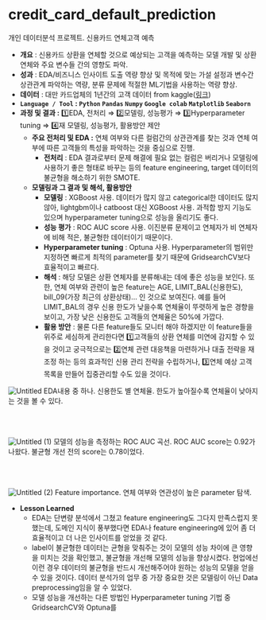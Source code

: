 # credit_card_default_prediction
개인 데이터분석 프로젝트. 신용카드 연체고객 예측

- **개요** : 신용카드 상환을 연체할 것으로 예상되는 고객을 예측하는 모델 개발 및 상환 연체와 주요 변수들 간의 영향도 파악.
- **성과** : EDA/비즈니스 인사이트 도출 역량 향상 및 목적에 맞는 가설 설정과 변수간 상관관계 파악하는 역량, 분류 문제에 적절한 ML기법을 사용하는 역량 향상.
- **데이터** : 대만 카드업체의 1년간의 고객 데이터 from kaggle([링크](https://www.kaggle.com/datasets/uciml/default-of-credit-card-clients-dataset))
- **`Language / Tool` : `Python` `Pandas` `Numpy` `Google colab` `Matplotlib` `Seaborn`**
- **과정 및 결과 :** 1️⃣EDA, 전처리  ⇒  2️⃣모델링, 성능평가  ⇒  3️⃣Hyperparameter tuning  ⇒  4️⃣재 모델링, 성능평가, 활용방안 제안
    - **주요 전처리 및 EDA :** 연체 여부와 다른 컬럼간의 상관관계를 찾는 것과 연체 여부에 따른 고객들의 특성을 파악하는 것을 중심으로 진행.
        - **전처리** : EDA 결과로부터 문제 해결에 필요 없는 컬럼은 버리거나 모델링에 사용하기 좋은 형태로 바꾸는 등의 feature engineering, target 데이터의 불균형을 해소하기 위한 SMOTE.
    - **모델링과 그 결과 및 해석, 활용방안**
        - **모델링** : XGBoost 사용. 데이터가 많지 않고 categorical한 데이터도 많지 않아, lightgbm이나 catboost 대신 XGBoost 사용. 과적합 방지 기능도 있으며 hyperparameter tuning으로 성능을 올리기도 좋다.
        - **성능 평가** : ROC AUC score 사용. 이진분류 문제이고 연체자가 비 연체자에 비해 적은, 불균형한 데이터이기 때문이다.
        - **Hyperparameter tuning** : Optuna 사용. Hyperparameter의 범위만 지정하면 빠르게 최적의 parameter를 찾기 때문에 GridsearchCV보다 효율적이고 빠르다.
        - **해석** : 해당 모델은 상환 연체자를 분류해내는 데에 좋은 성능을 보인다. 또한,  연체 여부와 관련이 높은 feature는 AGE, LIMIT_BAL(신용한도), bill_09(가장 최근의 상환상태)… 인 것으로 보여진다. 예를 들어 LIMIT_BAL의 경우 신용 한도가 낮을수록 연체율이 뚜렷하게 높은 경향을 보이고, 가장 낮은 신용한도 고객들의 연체율은 50%에 가깝다.
        - **활용 방안** : 물론 다른 feature들도 모니터 해야 하겠지만 이 feature들을 위주로 세심하게 관리한다면 1️⃣고객들의 상환 연체를 미연에 감지할 수 있을 것이고 궁극적으로는 2️⃣연체 관련 대응책을 마련하거나 대출 전략을 재조정 하는 등의 효과적인 신용 관리 전략을 수립하거나, 3️⃣연체 예상 고객 목록을 만들어 집중관리할 수도 있을 것이다.
        
![Untitled](https://github.com/Namgyeongbeen/credit_card_default_prediction/assets/152850843/a68433ed-2bb3-48ad-93cb-9ebbeb41c974) EDA내용 중 하나. 신용한도 별 연체율. 한도가 높아질수록 연체율이 낮아지는 것을 볼 수 있다.
 
<br/>
<br/>

![Untitled (1)](https://github.com/Namgyeongbeen/credit_card_default_prediction/assets/152850843/3fae1cda-b553-4514-b619-f6a2ef102ad7) 모델의 성능을 측정하는 ROC AUC 곡선. ROC AUC score는 0.92가 나왔다. 불균형 개선 전의 score는 0.78이었다.
 
<br/>
<br/>

![Untitled (2)](https://github.com/Namgyeongbeen/credit_card_default_prediction/assets/152850843/20ca0767-bbd1-427b-b146-5d40d84c249d) Feature importance. 연체 여부와 연관성이 높은 parameter 탐색.
<br/>

        
- **Lesson Learned**
    - EDA는 단변량 분석에서 그쳤고 feature engineering도 그다지 만족스럽지 못했는데, 도메인 지식이 풍부했다면
    EDA나 feature engineering에 있어 좀 더 효율적이고 더 나은 인사이트를 얻었을 것 같다.
    - label이 불균형한 데이터는 균형을 맞춰주는 것이 모델의 성능 차이에 큰 영향을 미치는 것을 확인했고, 불균형을 개선해 모델의 성능을 향상시켰다.
    현업에선 이런 경우 데이터의 불균형을 반드시 개선해주어야 원하는 성능의 모델을 얻을 수 있을 것이다.
    데이터 분석가의 업무 중 가장 중요한 것은 모델링이 아닌 Data preprocessing임을 알 수 있었다.
    - 모델 성능을 개선하는 다른 방법인 Hyperparameter tuning 기법 중 GridsearchCV와 Optuna를
